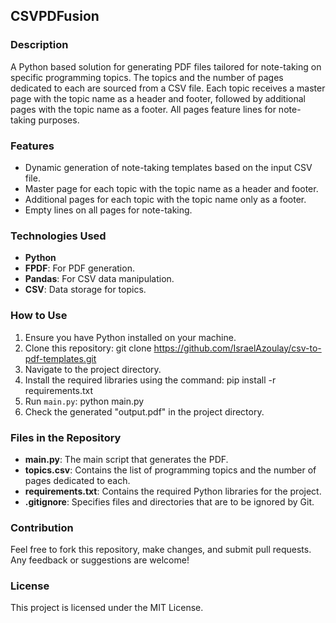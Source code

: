 ## CSVPDFusion

### Description
A Python based solution for generating PDF files tailored for note-taking on specific programming topics. The topics and the number of pages dedicated to each are sourced from a CSV file. Each topic receives a master page with the topic name as a header and footer, followed by additional pages with the topic name as a footer. All pages feature lines for note-taking purposes.

### Features
- Dynamic generation of note-taking templates based on the input CSV file.
- Master page for each topic with the topic name as a header and footer.
- Additional pages for each topic with the topic name only as a footer.
- Empty lines on all pages for note-taking.

### Technologies Used
- **Python**
- **FPDF**: For PDF generation.
- **Pandas**: For CSV data manipulation.
- **CSV**: Data storage for topics.

### How to Use
1. Ensure you have Python installed on your machine.
2. Clone this repository: git clone https://github.com/IsraelAzoulay/csv-to-pdf-templates.git
3. Navigate to the project directory.
4. Install the required libraries using the command: pip install -r requirements.txt
5. Run `main.py`: python main.py
6. Check the generated "output.pdf" in the project directory.

### Files in the Repository
- **main.py**: The main script that generates the PDF.
- **topics.csv**: Contains the list of programming topics and the number of pages dedicated to each.
- **requirements.txt**: Contains the required Python libraries for the project.
- **.gitignore**: Specifies files and directories that are to be ignored by Git.

### Contribution
Feel free to fork this repository, make changes, and submit pull requests. Any feedback or suggestions are welcome!

### License
This project is licensed under the MIT License.
